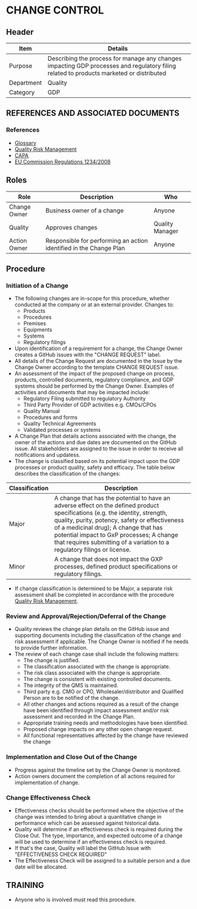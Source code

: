 # CHANGE CONTROL

## Header

|Item          |Details |
|--------------|--------|
|Purpose       |Describing the process for manage any changes impacting GDP processes and regulatory filing related to products marketed or distributed |
|Department    |Quality |
|Category    |GDP  |

## REFERENCES AND ASSOCIATED DOCUMENTS

### References

* [Glossary][QEAIC]
* [Quality Risk Management][LBHIY]
* [CAPA][YUISV]
* [EU Commission Regulations 1234/2008][GDP Guidelines]

## Roles

Role     |   Description    |   Who
------   |   --------       |  ----
Change Owner | Business owner of a change | Anyone
Quality |  Approves changes | Quality Manager
Action Owner | Responsible for performing an action identified in the Change Plan | Anyone

## Procedure

### Initiation of a Change

* The following changes are in-scope for this procedure, whether conducted at the company or at an external provider. Changes to:
  * Products
  * Procedures
  * Premises
  * Equipments
  * Systems
  * Regulatory filings
* Upon identification of a requirement for a change, the Change Owner creates a GitHub issues with the "CHANGE REQUEST" label.
* All details of the Change Request are documented in the Issue by the Change Owner according to the template CHANGE REQUEST issue.
* An assessment of the impact of the proposed change on process, products, controlled documents, regulatory compliance, and GDP systems should be performed by the Change Owner. Examples of activities and documents that may be impacted include:
  * Regulatory Filing submitted to regulatory Authority
  * Third Party Provider of GDP activities e.g. CMOs/CPOs
  * Quality Manual
  * Procedures and forms
  * Quality Technical Agreements
  * Validated processes or systems
* A Change Plan that details actions associated with the change, the owner of the actions and due dates are documented on the GitHub issue. All stakeholders are assigned to the issue in order to receive all notifications and updatess.
* The change is classified based on its potential impact upon the GDP processes or product quality, safety and efficacy. The table below describes the classification of the changes:

|Classification     |Description   |
|-------------------|---------|
|Major              |A change that has the potential to have an adverse effect on the defined product specifications (e.g. the identity, strength, quality, purity, potency, safety or effectiveness of a medicinal drug); A change that has potential impact to GxP processes; A change that requires submitting of a variation to a regulatory filings or license. |
|Minor              |A change that does not impact the GXP processes, defined product specifications or regulatory filings. |

* If change classification is determined to be Major, a separate risk assessment shall be completed in accordance with the procedure [Quality Risk Management][LBHIY].

### Review and Approval/Rejection/Deferral of the Change

* Quality reviews the change plan details on the GitHub issue and supporting documents including the classification of the change and risk assessment if applicable. The Change Owner is notified if he needs to provide further information.
* The review of each change case shall include the following matters:
  * The change is justified.
  * The classification associated with the change is appropriate.
  * The risk class associated with the change is appropriate.
  * The change is consistent with existing controlled documents.
  * The integrity of the QMS is maintained.
  * Third party e.g. CMO or CPO, Wholesaler/distributor and Qualified Person are to be notified of the change.
  * All other changes and actions required as a result of the change have been identified through impact assessment and/or risk assessment and recorded in the Change Plan.
  * Appropriate training needs and methodologies have been identified.
  * Proposed change impacts on any other open change request.
  * All functional representatives affected by the change have reviewed the change

### Implementation and Close Out of the Change

* Progress against the timeline set by the Change Owner is monitored.
* Action owners document the completion of all actions required for implementation of change.

### Change Effectiveness Check

* Effectiveness checks should be performed where the objective of the change was intended to bring about a quantitative change in performance which can be assessed against historical data.
* Quality will determine if an effectiveness check is required during the Close Out. The type, importance, and expected outcome of a change will be used to determine if an effectiveness check is required.
* If that's the case, Quality will label the GitHub Issue with "EFFECTIVENESS CHECK REQUIRED"
* The Effectiveness Check will be assigned to a suitable person and a due date will be allocated.

## TRAINING 

* Anyone who is involved must read this procedure.

[GMP Guidelines]: https://ec.europa.eu/health/documents/eudralex/vol-4_en]
[GDP Guidelines]: https://eur-lex.europa.eu/LexUriServ/LexUriServ.do?uri=OJ:C:2013:343:0001:0014:EN:PDF
[GVP Guidelines]: https://www.ema.europa.eu/en/documents/regulatory-procedural-guideline/guideline-good-pharmacovigilance-practices-gvp-module-vi-collection-management-submission-reports_en.pdf
[Directive 2010/84/EU]: https://ec.europa.eu/health/sites/health/files/files/eudralex/vol-1/dir_2010_84/dir_2010_84_en.pdf
[Regulation EU No 1235/2010]: https://eur-lex.europa.eu/legal-content/EN/TXT/?uri=CELEX:32010R1235
[AMXWS]: /procedures/Procedure_GDP_AMXWS_Management_of_Standard_Operating_Procedures.md
[XIDEX]: /procedures/Procedure_GDP_XIDEX_Responsible_Person.md
[BWRPX]: /procedures/Procedure_GDP_BWRPX_Documentation_Control.md
[XCEUG]: /procedures/Procedure_GDP_XCEUG_Deviations.md
[UYNEF]: /procedures/Procedure_GDP_UYNEF_Change_Control.md
[OZCFN]: /procedures/Procedure_GDP_OZCFN_Management_Review_And_Monitoring.md
[LBHIY]: /procedures/Procedure_GDP_LBHIY_Quality_Risk_Management.md
[ZWJPR]: /procedures/Procedure_GDP_ZWJPR_Training.md
[VQICE]: /procedures/Procedure_GDP_VQICE_Receipt_Of_Medicinal_Products.md
[AGTXC]: /procedures/Procedure_GDP_AGTXC_Establishing_The_Authority_Of_Suppliers_To_Supply_Medicinal_Products.md
[ZIWKI]: /procedures/Procedure_GDP_ZIWKI_Customer_Complaints.md
[VOZWP]: /procedures/Procedure_GDP_VOZWP_Recall_Procedure.md
[HBQIN]: /procedures/Procedure_GDP_HBQIN_Outsourced_Activities.md
[GMQHI]: /procedures/Procedure_GDP_GMQHI_Self_Inspections.md
[VTOMR]: /procedures/Procedure_GDP_VTOMR_Falsified_Medicinal_Products.md
[BMAXZ]: /procedures/Procedure_GDP_BMAXZ_Medicinal_Product_Returns.md
[YUISV]: /procedures/Procedure_GDP_YUISV_CAPA.md
[QEAIC]: /procedures/Document_QEAIC_Glossary.md
[GGNHM]: /procedures/Procedure_GDP_GGNHM_Reporting_of_Adverse_Events.md
[AGDXV]: /procedures/Procedure_GDP_AGDXV_Serialisation.md
